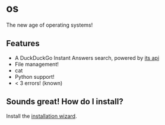 # os
The new age of operating systems!
## Features
- A DuckDuckGo Instant Answers search, powered by [its api](https://api.duckduckgo.com/api)
- File management!
- cat
- Python support!
- < 3 errors! (known)
## Sounds great! How do I install?
Install the [installation wizard](wizard.py).
